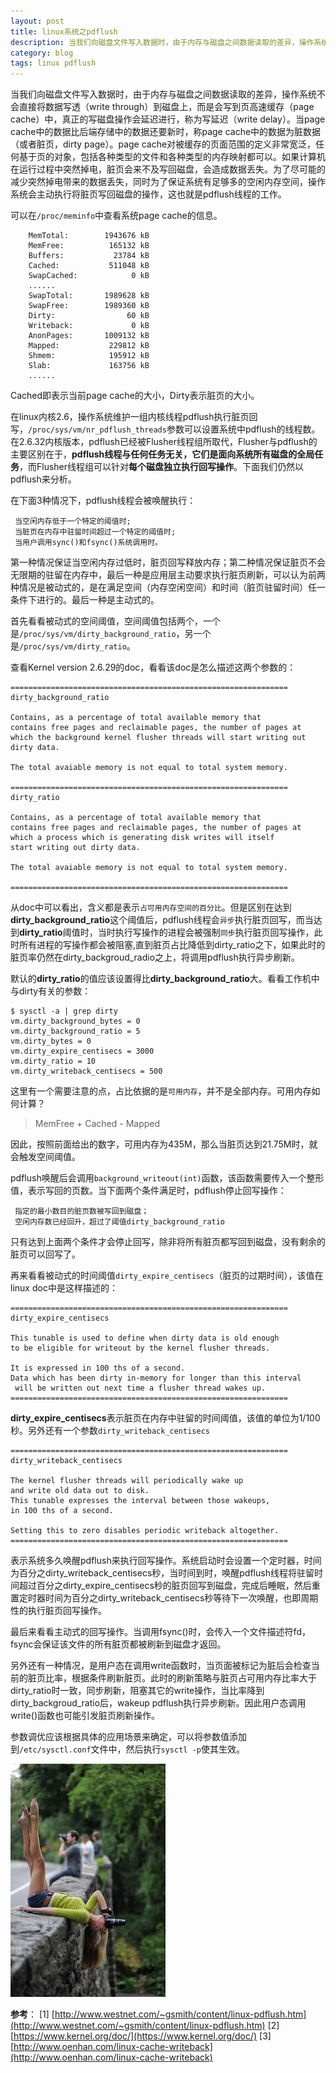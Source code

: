 ```yaml
---
layout: post
title: linux系统之pdflush
description: 当我们向磁盘文件写入数据时，由于内存与磁盘之间数据读取的差异，操作系统不会直接将数据写透（write through）到磁盘上，而是会写到页高速缓存（page cache）中，真正的写磁盘操作会延迟进行。
category: blog
tags: linux pdflush
---
```



当我们向磁盘文件写入数据时，由于内存与磁盘之间数据读取的差异，操作系统不会直接将数据写透（write through）到磁盘上，而是会写到页高速缓存（page cache）中，真正的写磁盘操作会延迟进行，称为写延迟（write delay）。当page cache中的数据比后端存储中的数据还要新时，称page cache中的数据为脏数据（或者脏页，dirty page）。page cache对被缓存的页面范围的定义非常宽泛，任何基于页的对象，包括各种类型的文件和各种类型的内存映射都可以。如果计算机在运行过程中突然掉电，脏页会来不及写回磁盘，会造成数据丢失。为了尽可能的减少突然掉电带来的数据丢失，同时为了保证系统有足够多的空闲内存空间，操作系统会主动执行将脏页写回磁盘的操作，这也就是pdflush线程的工作。

可以在`/proc/meminfo`中查看系统page cache的信息。

```
	MemTotal:        1943676 kB
	MemFree:          165132 kB
	Buffers:           23784 kB
	Cached:           511048 kB
	SwapCached:            0 kB
	......
	SwapTotal:       1989628 kB
	SwapFree:        1989360 kB
	Dirty:                60 kB
	Writeback:             0 kB
	AnonPages:       1009132 kB
	Mapped:           229812 kB
	Shmem:            195912 kB
	Slab:             163756 kB
	......
```

Cached即表示当前page cache的大小，Dirty表示脏页的大小。

在linux内核2.6，操作系统维护一组内核线程pdflush执行脏页回写，`/proc/sys/vm/nr_pdflush_threads`参数可以设置系统中pdflush的线程数。在2.6.32内核版本，pdflush已经被Flusher线程组所取代，Flusher与pdflush的主要区别在于，**pdflush线程与任何任务无关，它们是面向系统所有磁盘的全局任务**，而Flusher线程组可以针对**每个磁盘独立执行回写操作**。下面我们仍然以pdflush来分析。

在下面3种情况下，pdflush线程会被唤醒执行：

	 当空闲内存低于一个特定的阈值时;
	 当脏页在内存中驻留时间超过一个特定的阈值时;
	 当用户调用sync()和fsync()系统调用时。
	
第一种情况保证当空闲内存过低时，脏页回写释放内存；第二种情况保证脏页不会无限期的驻留在内存中，最后一种是应用层主动要求执行脏页刷新，可以认为前两种情况是被动式的，是在满足空间（内存空闲空间）和时间（脏页驻留时间）任一条件下进行的。最后一种是主动式的。

首先看看被动式的空间阈值，空间阈值包括两个，一个是`/proc/sys/vm/dirty_background_ratio`，另一个是`/proc/sys/vm/dirty_ratio`。

查看Kernel version 2.6.29的doc，看看该doc是怎么描述这两个参数的：

```
==============================================================
dirty_background_ratio

Contains, as a percentage of total available memory that 
contains free pages and reclaimable pages, the number of pages at 
which the background kernel flusher threads will start writing out
dirty data.

The total avaiable memory is not equal to total system memory.

==============================================================
dirty_ratio

Contains, as a percentage of total available memory that 
contains free pages and reclaimable pages, the number of pages at 
which a process which is generating disk writes will itself 
start writing out dirty data.

The total avaiable memory is not equal to total system memory.

==============================================================
```

从doc中可以看出，含义都是表示`占可用内存空间的百分比`。但是区别在达到**dirty_background_ratio**这个阈值后，pdflush线程会`异步`执行脏页回写，而当达到**dirty_ratio**阈值时，当时执行写操作的进程会被强制`同步`执行脏页回写操作，此时所有进程的写操作都会被阻塞,直到脏页占比降低到dirty_ratio之下，如果此时的脏页率仍然在dirty_backgroud_radio之上，将调用pdflush执行异步刷新。

默认的**dirty_ratio**的值应该设置得比**dirty_background_ratio**大。看看工作机中与dirty有关的参数：

```
$ sysctl -a | grep dirty
vm.dirty_background_bytes = 0
vm.dirty_background_ratio = 5
vm.dirty_bytes = 0
vm.dirty_expire_centisecs = 3000
vm.dirty_ratio = 10
vm.dirty_writeback_centisecs = 500
```

这里有一个需要注意的点，占比依据的是`可用内存`，并不是全部内存。可用内存如何计算？

>	 MemFree + Cached - Mapped 

因此，按照前面给出的数字，可用内存为435M，那么当脏页达到21.75M时，就会触发空间阈值。

pdflush唤醒后会调用`background_writeout(int)`函数，该函数需要传入一个整形值，表示写回的页数。当下面两个条件满足时，pdflush停止回写操作：

	 指定的最小数目的脏页数被写回到磁盘；
	 空闲内存数已经回升，超过了阈值dirty_background_ratio

只有达到上面两个条件才会停止回写，除非将所有脏页都写回到磁盘，没有剩余的脏页可以回写了。


再来看看被动式的时间阈值`dirty_expire_centisecs`（脏页的过期时间），该值在linux doc中是这样描述的：

```
==============================================================
dirty_expire_centisecs

This tunable is used to define when dirty data is old enough 
to be eligible for writeout by the kernel flusher threads. 

It is expressed in 100 ths of a second.  
Data which has been dirty in-memory for longer than this interval
 will be written out next time a flusher thread wakes up.
==============================================================
```

**dirty_expire_centisecs**表示脏页在内存中驻留的时间阈值，该值的单位为1/100 秒。另外还有一个参数`dirty_writeback_centisecs`

```
==============================================================
dirty_writeback_centisecs

The kernel flusher threads will periodically wake up 
and write old data out to disk.  
This tunable expresses the interval between those wakeups,
in 100 ths of a second.

Setting this to zero disables periodic writeback altogether.
==============================================================
```

表示系统多久唤醒pdflush来执行回写操作。系统启动时会设置一个定时器，时间为百分之dirty_writeback_centisecs秒，当时间到时，唤醒pdflush线程将驻留时间超过百分之dirty_expire_centisecs秒的脏页回写到磁盘，完成后睡眠，然后重置定时器时间为百分之dirty_writeback_centisecs秒等待下一次唤醒，也即周期性的执行脏页回写操作。

最后来看看主动式的回写操作。当调用fsync()时，会传入一个文件描述符fd，fsync会保证该文件的所有脏页都被刷新到磁盘才返回。

另外还有一种情况，是用户态在调用write函数时，当页面被标记为脏后会检查当前的脏页比率，根据条件刷新脏页。此时的刷新策略与脏页占可用内存比率大于dirty_ratio时一致，同步刷新，阻塞其它的write操作，当比率降到dirty_backgroud_ratio后，wakeup pdflush执行异步刷新。因此用户态调用write()函数也可能引发脏页刷新操作。

参数调优应该根据具体的应用场景来确定，可以将参数值添加到`/etc/sysctl.conf`文件中，然后执行`sysctl -p`使其生效。


![OMGLookather](/images/linuxofpdflush/OMGLookather.jpg)


**参考**：
[1] [http://www.westnet.com/~gsmith/content/linux-pdflush.htm](http://www.westnet.com/~gsmith/content/linux-pdflush.htm)
[2] [https://www.kernel.org/doc/](https://www.kernel.org/doc/)
[3] [http://www.oenhan.com/linux-cache-writeback](http://www.oenhan.com/linux-cache-writeback)
